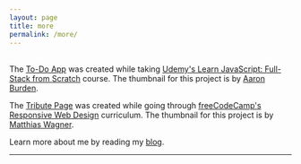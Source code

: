 ```yaml
---
layout: page
title: more
permalink: /more/
---
```


<br/>
The <a href="https://codepen.io/webdevholland/full/dyyqqJM">To-Do App</a> was created while taking <a href="https://www.udemy.com/course/learn-javascript-full-stack-from-scratch/">Udemy's Learn JavaScript: Full-Stack from Scratch</a> course. The thumbnail for this project is by <a href="https://unsplash.com/@aaronburden">Aaron Burden</a>.

The <a href="https://codepen.io/webdevholland/full/jWogPN">Tribute Page</a> was created while going through <a href="https://www.freecodecamp.org/">freeCodeCamp's Responsive Web Design</a> curriculum. The thumbnail for this project is by <a href="https://unsplash.com/@matwag">Matthias Wagner</a>.

Learn more about me by reading my <a href="https://www.webdevholland.com/">blog</a>.
<br/>
<hr/>
<br/>
<span class="contacticon center">
	<a href="https://github.com/webdevholland/portfolio"><i class="fa fa-github-square"></i></a>
	<a href="https://www.twitter.com/webdevholland"><i class="fa fa-twitter-square"></i></a>
</span>
